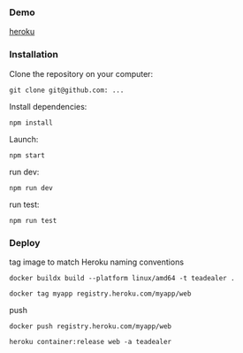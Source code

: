 ### Demo
[heroku](https://teadealer.herokuapp.com/)

### Installation

Clone the repository on your computer:

`git clone git@github.com: ...`

Install dependencies:

`npm install`

Launch:

`npm start`

run dev:

`npm run dev`

run test:

`npm run test`

### Deploy

tag image to match Heroku naming conventions

`docker buildx build --platform linux/amd64 -t teadealer .`

`docker tag myapp registry.heroku.com/myapp/web`

push

`docker push registry.heroku.com/myapp/web`

`heroku container:release web -a teadealer`
